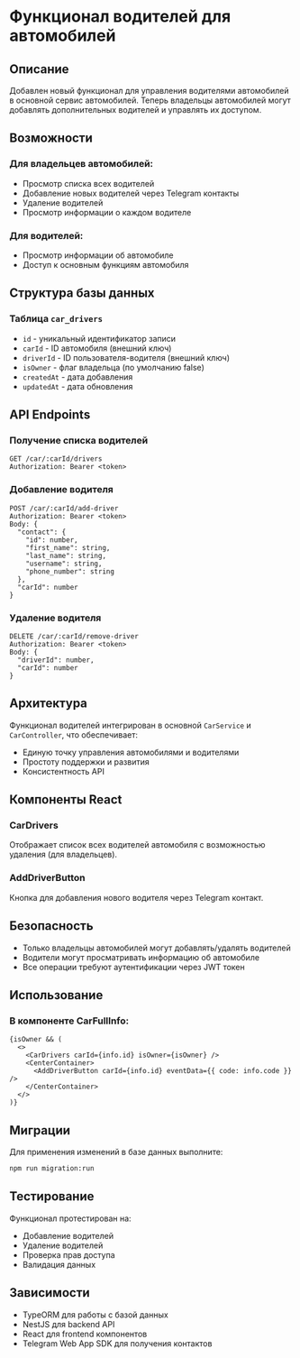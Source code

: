 # Функционал водителей для автомобилей

## Описание

Добавлен новый функционал для управления водителями автомобилей в основной сервис автомобилей. Теперь владельцы автомобилей могут добавлять дополнительных водителей и управлять их доступом.

## Возможности

### Для владельцев автомобилей:
- Просмотр списка всех водителей
- Добавление новых водителей через Telegram контакты
- Удаление водителей
- Просмотр информации о каждом водителе

### Для водителей:
- Просмотр информации об автомобиле
- Доступ к основным функциям автомобиля

## Структура базы данных

### Таблица `car_drivers`
- `id` - уникальный идентификатор записи
- `carId` - ID автомобиля (внешний ключ)
- `driverId` - ID пользователя-водителя (внешний ключ)
- `isOwner` - флаг владельца (по умолчанию false)
- `createdAt` - дата добавления
- `updatedAt` - дата обновления

## API Endpoints

### Получение списка водителей
```
GET /car/:carId/drivers
Authorization: Bearer <token>
```

### Добавление водителя
```
POST /car/:carId/add-driver
Authorization: Bearer <token>
Body: {
  "contact": {
    "id": number,
    "first_name": string,
    "last_name": string,
    "username": string,
    "phone_number": string
  },
  "carId": number
}
```

### Удаление водителя
```
DELETE /car/:carId/remove-driver
Authorization: Bearer <token>
Body: {
  "driverId": number,
  "carId": number
}
```

## Архитектура

Функционал водителей интегрирован в основной `CarService` и `CarController`, что обеспечивает:
- Единую точку управления автомобилями и водителями
- Простоту поддержки и развития
- Консистентность API

## Компоненты React

### CarDrivers
Отображает список всех водителей автомобиля с возможностью удаления (для владельцев).

### AddDriverButton
Кнопка для добавления нового водителя через Telegram контакт.

## Безопасность

- Только владельцы автомобилей могут добавлять/удалять водителей
- Водители могут просматривать информацию об автомобиле
- Все операции требуют аутентификации через JWT токен

## Использование

### В компоненте CarFullInfo:
```tsx
{isOwner && (
  <>
    <CarDrivers carId={info.id} isOwner={isOwner} />
    <CenterContainer>
      <AddDriverButton carId={info.id} eventData={{ code: info.code }} />
    </CenterContainer>
  </>
)}
```

## Миграции

Для применения изменений в базе данных выполните:
```bash
npm run migration:run
```

## Тестирование

Функционал протестирован на:
- Добавление водителей
- Удаление водителей
- Проверка прав доступа
- Валидация данных

## Зависимости

- TypeORM для работы с базой данных
- NestJS для backend API
- React для frontend компонентов
- Telegram Web App SDK для получения контактов 